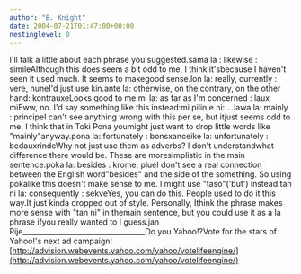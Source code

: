 ```yaml
---
author: "B. Knight"
date: 2004-07-21T01:47:00+00:00
nestinglevel: 0
---
```

I'll talk a little about each phrase you suggested.sama la : likewise : simileAlthough this does seem a bit odd to me, I think it'sbecause I haven't seen it used much. It seems to makegood sense.lon la: really, currently : vere, nuneI'd just use kin.ante la: otherwise, on the contrary, on the other hand: kontrauxeLooks good to me.mi la: as far as I'm concerned : laux miEww, no. I'd say something like this instead:mi pilin e ni: ...lawa la: mainly : principeI can't see anything wrong with this per se, but itjust seems odd to me. I think that in Toki Pona youmight just want to drop little words like "mainly"anyway.pona la: fortunately : bonsxanceike la: unfortunately : bedauxrindeWhy not just use them as adverbs? I don't understandwhat difference there would be. These are moresimplistic in the main sentence.poka la: besides : krome, plueI don't see a real connection between the English word"besides" and the side of the something. So using pokalike this doesn't make sense to me. I might use "taso"('but') instead.tan ni la: consequently : sekveYes, you can do this. People used to do it this way.It just kinda dropped out of style. Personally, Ithink the phrase makes more sense with "tan ni" in themain sentence, but you could use it as a la phrase ifyou really wanted to I guess.jan Pije\_\_\_\_\_\_\_\_\_\_\_\_\_\_\_\_\_\_\_\_\_\_\_\_\_\_\_\_\_\_\_\_\_\_Do you Yahoo!?Vote for the stars of Yahoo!'s next ad campaign![http://advision.webevents.yahoo.com/yahoo/votelifeengine/](http://advision.webevents.yahoo.com/yahoo/votelifeengine/)